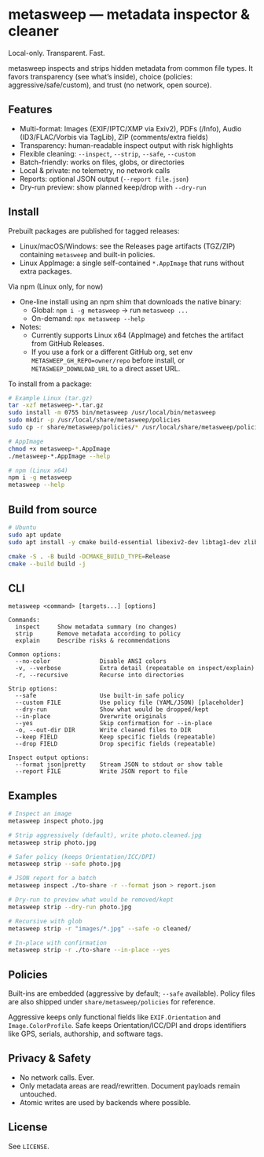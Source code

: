 # metasweep — metadata inspector & cleaner

Local-only. Transparent. Fast.

metasweep inspects and strips hidden metadata from common file types. It favors transparency (see what’s inside), choice (policies: aggressive/safe/custom), and trust (no network, open source).

## Features
- Multi-format: Images (EXIF/IPTC/XMP via Exiv2), PDFs (/Info), Audio (ID3/FLAC/Vorbis via TagLib), ZIP (comments/extra fields)
- Transparency: human-readable inspect output with risk highlights
- Flexible cleaning: `--inspect`, `--strip`, `--safe`, `--custom`
- Batch-friendly: works on files, globs, or directories
- Local & private: no telemetry, no network calls
- Reports: optional JSON output (`--report file.json`)
- Dry-run preview: show planned keep/drop with `--dry-run`

## Install

Prebuilt packages are published for tagged releases:
- Linux/macOS/Windows: see the Releases page artifacts (TGZ/ZIP) containing `metasweep` and built-in policies.
- Linux AppImage: a single self-contained `*.AppImage` that runs without extra packages.

Via npm (Linux only, for now)
- One-line install using an npm shim that downloads the native binary:
  - Global: `npm i -g metasweep` → run `metasweep ...`
  - On-demand: `npx metasweep --help`
- Notes:
  - Currently supports Linux x64 (AppImage) and fetches the artifact from GitHub Releases.
  - If you use a fork or a different GitHub org, set env `METASWEEP_GH_REPO=owner/repo` before install, or `METASWEEP_DOWNLOAD_URL` to a direct asset URL.

To install from a package:
```bash
# Example Linux (tar.gz)
tar -xzf metasweep-*.tar.gz
sudo install -m 0755 bin/metasweep /usr/local/bin/metasweep
sudo mkdir -p /usr/local/share/metasweep/policies
sudo cp -r share/metasweep/policies/* /usr/local/share/metasweep/policies/

# AppImage
chmod +x metasweep-*.AppImage
./metasweep-*.AppImage --help

# npm (Linux x64)
npm i -g metasweep
metasweep --help
```

## Build from source
```bash
# Ubuntu
sudo apt update
sudo apt install -y cmake build-essential libexiv2-dev libtag1-dev zlib1g-dev

cmake -S . -B build -DCMAKE_BUILD_TYPE=Release
cmake --build build -j

```

## CLI
```
metasweep <command> [targets...] [options]

Commands:
  inspect     Show metadata summary (no changes)
  strip       Remove metadata according to policy
  explain     Describe risks & recommendations

Common options:
  --no-color              Disable ANSI colors
  -v, --verbose           Extra detail (repeatable on inspect/explain)
  -r, --recursive         Recurse into directories

Strip options:
  --safe                  Use built-in safe policy
  --custom FILE           Use policy file (YAML/JSON) [placeholder]
  --dry-run               Show what would be dropped/kept
  --in-place              Overwrite originals
  --yes                   Skip confirmation for --in-place
  -o, --out-dir DIR       Write cleaned files to DIR
  --keep FIELD            Keep specific fields (repeatable)
  --drop FIELD            Drop specific fields (repeatable)

Inspect output options:
  --format json|pretty    Stream JSON to stdout or show table
  --report FILE           Write JSON report to file
```

## Examples
```bash
# Inspect an image
metasweep inspect photo.jpg

# Strip aggressively (default), write photo.cleaned.jpg
metasweep strip photo.jpg

# Safer policy (keeps Orientation/ICC/DPI)
metasweep strip --safe photo.jpg

# JSON report for a batch
metasweep inspect ./to-share -r --format json > report.json

# Dry-run to preview what would be removed/kept
metasweep strip --dry-run photo.jpg

# Recursive with glob
metasweep strip -r "images/*.jpg" --safe -o cleaned/

# In-place with confirmation
metasweep strip -r ./to-share --in-place --yes
```

## Policies
Built-ins are embedded (aggressive by default; `--safe` available). Policy files are also shipped under `share/metasweep/policies` for reference.

Aggressive keeps only functional fields like `EXIF.Orientation` and `Image.ColorProfile`.
Safe keeps Orientation/ICC/DPI and drops identifiers like GPS, serials, authorship, and software tags.

## Privacy & Safety
- No network calls. Ever.
- Only metadata areas are read/rewritten. Document payloads remain untouched.
- Atomic writes are used by backends where possible.

## License
See `LICENSE`.
